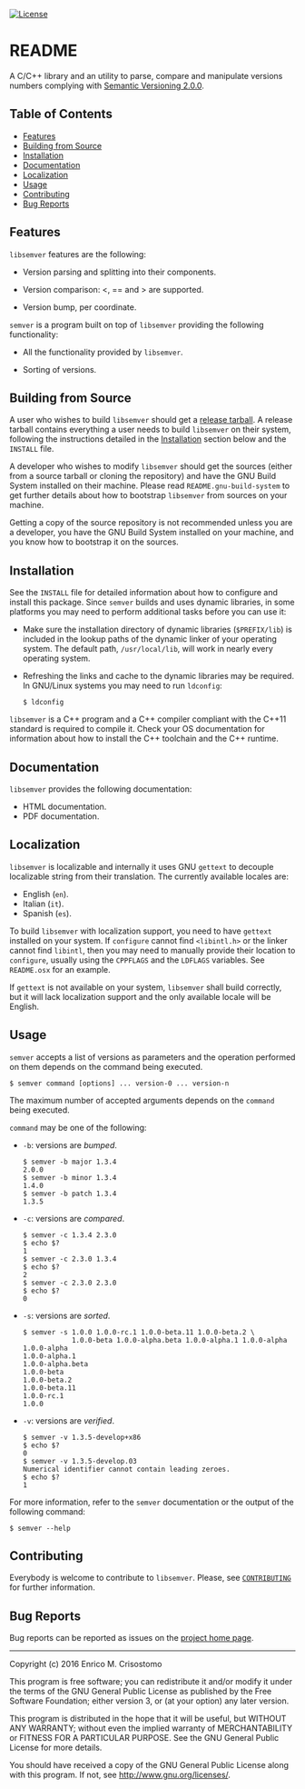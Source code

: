 [![License](https://img.shields.io/badge/license-GPL--3.0-blue.svg?style=flat)](https://github.com/emcrisostomo/semver-utils/blob/master/LICENSE)

README
======

A C/C++ library and an utility to parse, compare and manipulate versions numbers
complying with [Semantic Versioning 2.0.0][semver].

[semver]: http://semver.org/

Table of Contents
-----------------

  * [Features](#features)
  * [Building from Source](#building-from-source)
  * [Installation](#installation)
  * [Documentation](#documentation)
  * [Localization](#localization)
  * [Usage](#usage)
  * [Contributing](#contributing)
  * [Bug Reports](#bug-reports)

Features
--------

`libsemver` features are the following:

  * Version parsing and splitting into their components.

  * Version comparison: <, == and > are supported.

  * Version bump, per coordinate.

`semver` is a program built on top of `libsemver` providing the following
functionality:

  * All the functionality provided by `libsemver`.

  * Sorting of versions.

Building from Source
--------------------

A user who wishes to build `libsemver` should get a [release tarball][release].
A release tarball contains everything a user needs to build `libsemver` on their
system, following the instructions detailed in the [Installation](#installation)
section below and the `INSTALL` file.

A developer who wishes to modify `libsemver` should get the sources (either from
a source tarball or cloning the repository) and have the GNU Build System
installed on their machine.  Please read `README.gnu-build-system` to get
further details about how to bootstrap `libsemver` from sources on your machine.

Getting a copy of the source repository is not recommended unless you are a
developer, you have the GNU Build System installed on your machine, and you know
how to bootstrap it on the sources.

[release]: https://github.com/emcrisostomo/semver-utils/releases

Installation
------------

See the `INSTALL` file for detailed information about how to configure and
install this package.  Since `semver` builds and uses dynamic libraries, in some
platforms you may need to perform additional tasks before you can use it:

  * Make sure the installation directory of dynamic libraries (`$PREFIX/lib`) is
    included in the lookup paths of the dynamic linker of your operating system.
    The default path, `/usr/local/lib`, will work in nearly every operating
    system.

  * Refreshing the links and cache to the dynamic libraries may be required.  In
    GNU/Linux systems you may need to run `ldconfig`:

        $ ldconfig

`libsemver` is a C++ program and a C++ compiler compliant with the C++11 standard
is required to compile it.  Check your OS documentation for information about
how to install the C++ toolchain and the C++ runtime.

Documentation
-------------

`libsemver` provides the following documentation:

  * HTML documentation.
  * PDF documentation.


Localization
------------

`libsemver` is localizable and internally it uses GNU `gettext` to decouple
localizable string from their translation.  The currently available locales are:

  * English (`en`).
  * Italian (`it`).
  * Spanish (`es`).

To build `libsemver` with localization support, you need to have `gettext`
installed on your system.  If `configure` cannot find `<libintl.h>` or the
linker cannot find `libintl`, then you may need to manually provide their
location to `configure`, usually using the `CPPFLAGS` and the `LDFLAGS`
variables.  See `README.osx` for an example.

If `gettext` is not available on your system, `libsemver` shall build correctly,
but it will lack localization support and the only available locale will be
English.

Usage
-----

`semver` accepts a list of versions as parameters and the operation performed on
them depends on the command being executed.

    $ semver command [options] ... version-0 ... version-n

The maximum number of accepted arguments depends on the `command` being
executed.

`command` may be one of the following:

  * `-b`: versions are _bumped_.

        $ semver -b major 1.3.4
        2.0.0
        $ semver -b minor 1.3.4
        1.4.0
        $ semver -b patch 1.3.4
        1.3.5

  * `-c`: versions are _compared_.

        $ semver -c 1.3.4 2.3.0
        $ echo $?
        1
        $ semver -c 2.3.0 1.3.4
        $ echo $?
        2
        $ semver -c 2.3.0 2.3.0
        $ echo $?
        0

  * `-s`: versions are _sorted_.

        $ semver -s 1.0.0 1.0.0-rc.1 1.0.0-beta.11 1.0.0-beta.2 \
                    1.0.0-beta 1.0.0-alpha.beta 1.0.0-alpha.1 1.0.0-alpha
        1.0.0-alpha
        1.0.0-alpha.1
        1.0.0-alpha.beta
        1.0.0-beta
        1.0.0-beta.2
        1.0.0-beta.11
        1.0.0-rc.1
        1.0.0

  * `-v`: versions are _verified_.

        $ semver -v 1.3.5-develop+x86
        $ echo $?
        0
        $ semver -v 1.3.5-develop.03
        Numerical identifier cannot contain leading zeroes.
        $ echo $?
        1

For more information, refer to the `semver` documentation or the output of the
following command:

    $ semver --help

Contributing
------------

Everybody is welcome to contribute to `libsemver`.  Please, see
[`CONTRIBUTING`][contrib] for further information.

[contrib]: CONTRIBUTING.md

Bug Reports
-----------

Bug reports can be reported as issues on the [project home page][semver-utils].

[semver-utils]: https://github.com/emcrisostomo/semver-utils

-----

Copyright (c) 2016 Enrico M. Crisostomo

This program is free software; you can redistribute it and/or modify it under
the terms of the GNU General Public License as published by the Free Software
Foundation; either version 3, or (at your option) any later version.

This program is distributed in the hope that it will be useful, but WITHOUT ANY
WARRANTY; without even the implied warranty of MERCHANTABILITY or FITNESS FOR A
PARTICULAR PURPOSE.  See the GNU General Public License for more details.

You should have received a copy of the GNU General Public License along with
this program.  If not, see <http://www.gnu.org/licenses/>.
